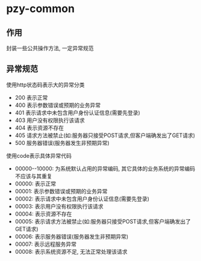 # pzy-common

## 作用

封装一些公共操作方法, 一定异常规范

## 异常规范

使用http状态码表示大的异常分类

* 200 表示正常
* 400 表示参数错误或预期的业务异常
* 401 表示请求中未包含用户身份认证信息(需要先登录)
* 403 用户没有权限执行该请求
* 404 表示资源不存在
* 405 请求方法被禁止(如:服务器只接受POST请求,但客户端确发出了GET请求)
* 500 服务器错误(服务器发生非预期异常)

使用code表示具体异常代码

* 00000--10000: 为系统默认占用的异常编码, 其它具体的业务系统的异常编码不应该与其重复
* 00000: 表示正常
* 00001: 表示参数错误或预期的业务异常
* 00002: 表示请求中未包含用户身份认证信息(需要先登录)
* 00003: 表示用户没有权限执行该请求
* 00004: 表示资源不存在
* 00005: 表示请求方法被禁止(如:服务器只接受POST请求,但客户端确发出了GET请求)
* 00006: 表示服务器错误(服务器发生非预期异常)
* 00007: 表示远程服务异常
* 00008: 表示系统资源不足, 无法正常处理该请求